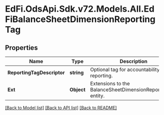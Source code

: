# EdFi.OdsApi.Sdk.v72.Models.All.EdFiBalanceSheetDimensionReportingTag

## Properties

Name | Type | Description | Notes
------------ | ------------- | ------------- | -------------
**ReportingTagDescriptor** | **string** | Optional tag for accountability reporting. | 
**Ext** | **Object** | Extensions to the BalanceSheetDimensionReportingTag entity. | [optional] 

[[Back to Model list]](../README.md#documentation-for-models) [[Back to API list]](../README.md#documentation-for-api-endpoints) [[Back to README]](../README.md)

